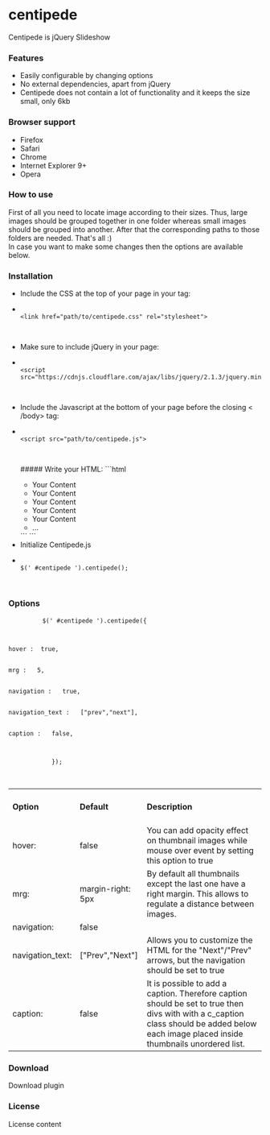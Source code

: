 # centipede
Centipede is jQuery Slideshow

<h3>Features</h3>
<div class="section_content">
    <ul class="features_list">
        <li><span>Easily configurable by changing options</span></li>
        <li><span>No external dependencies, apart from jQuery</span></li>
        <li><span>Centipede does not contain a lot of functionality and it keeps the size small, only 6kb</span></li>
    </ul>
</div>

<h3>Browser support</h3>
<div class="section_content">
    <ul class="browser_support_list">
        <li><span>Firefox</span></li>
        <li><span>Safari</span></li>
        <li><span>Chrome</span></li>
        <li><span>Internet Explorer 9+</span></li>
        <li><span>Opera</span></li>
    </ul>
</div>
 <h3>How to use</h3>
<div class="section_content">
    <p class="how_to_use_desc">
        First of all you need to locate image according to their sizes. Thus, large images should be grouped together in one folder whereas small images should be grouped into another.
        After that the corresponding paths to those folders are needed. That's all :) <br>
        In case you want to make some changes then the options are available below.
    </p>
</div>
<h3>Installation</h3>
<div class="section_content">
    <ul class="installation_list">
        <li>Include the CSS at the top of your page in your <head> tag:</li>
        <li>
        <pre class="cnt_code">
            <code>
<span><</span>link href="path/to/centipede.css" rel=<span>"stylesheet"</span>>
            </code>
        </pre>
        </li>
        <li>Make sure to include jQuery in your page:</li>
        <li>
            <pre class="cnt_code">
                <code>
<span><</span>script <span>src</span>=<span>"https://cdnjs.cloudflare.com/ajax/libs/jquery/2.1.3/jquery.min.js"</span>>
                </code>
            </pre>
        </li>
        <li>Include the Javascript at the bottom of your page before the closing < /body> tag:</li>
        <li>
            <pre class="cnt_code">
                <code>
<span><</span>script <span class="cnt_attr">src</span>=<span class="cnt_string">"path/to/centipede.js"</span>>
                </code>
            </pre>
        </li>
##### Write your HTML:
```html
    <div id="centipede" class="centipede"> 
        <ul class="cnt_ul">
            <li>Your Content </li>
            <li>Your Content </li>
            <li>Your Content </li>
            <li>Your Content </li>
            <li>Your Content </li>
            <li>... </li>
        </ul>
    </div>    
```
```
        <li>Initialize Centipede.js</li>
        <li>
         <pre class="cnt_code">
            <code>
$(<span class="cnt_string">' #centipede '</span>).centipede();
            </code>
         </pre>
        </li>
    </ul>
</div>

<h3>Options</h3>
<div class="section_content">
    <pre class="cnt_code">
        <code>$(<span class="cnt_string">' #centipede '</span>).centipede({
                <div>
                    <div><span>hover&nbsp;: </span><span>&nbsp;true</span>,</div>
                    <div><span>mrg&nbsp;:  </span><span>&nbsp;5</span>, </div>
                    <div><span>navigation&nbsp;:  </span><span>&nbsp;true</span>, </div>
                    <div><span>navigation_text&nbsp;:  </span><span>&nbsp;["prev","next"]</span>, </div>
                    <div><span>caption&nbsp;:  </span><span>&nbsp;false</span>, </div>
                </div>
            });
        </code>
    </pre>
</div>

<table class="options_list">
    <tr>
        <td><h4>Option</h4></td>
        <td><h4>Default</h4></td>
        <td><h4>Description</h4></td>
    </tr>
    <tr>
        <td class="key">hover:</td>
        <td class="default">false</td>
        <td class="value">You can add opacity effect on thumbnail images while mouse over event by setting this option to <span class="selected">true</span></td>
    </tr>
    <tr>
        <td class="key">mrg:</td>
        <td class="default">margin-right: 5px</td>
        <td class="value">By default all thumbnails except the last one have a right margin. This allows to regulate a distance between images.</td>
    </tr>
    <tr>
        <td class="key">navigation:</td>
        <td class="default">false</td>
        <td class="value"></td>
    </tr>
    <tr>
        <td class="key">navigation_text:</td>
        <td class="default">["Prev","Next"]</td>
        <td class="value">Allows you to customize the HTML for the "Next"/"Prev" arrows, but the <span class="selected">navigation</span> should be set to true</td>
    </tr>
    <tr>
        <td class="key">caption:</td>
        <td class="default">false</td>
        <td class="value">It is possible to add a caption. Therefore <span class="selected">caption</span> should be set to true
            then divs with with a <span class="selected">c_caption</span> class should be added below each image placed inside <span class="selected">thumbnails</span> unordered list. </td>
    </tr>
</table>
<h3>Download</h3>
<div class="section_content">
    Download plugin
</div>
<h3>License</h3>
<div class="section_content">
    License content
</div>
